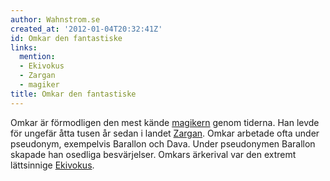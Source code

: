 ```yaml
---
author: Wahnstrom.se
created_at: '2012-01-04T20:32:41Z'
id: Omkar den fantastiske
links:
  mention:
  - Ekivokus
  - Zargan
  - magiker
title: Omkar den fantastiske
---
```


Omkar är förmodligen den mest kände [magikern] genom tiderna. Han levde för ungefär åtta tusen år
sedan i landet [Zargan]. Omkar arbetade ofta under pseudonym, exempelvis Barallon och Dava. Under
pseudonymen Barallon skapade han osedliga besvärjelser. Omkars ärkerival var den extremt lättsinnige
[Ekivokus].

  [magikern]: magiker
  [Zargan]: Zargan
  [Ekivokus]: Ekivokus